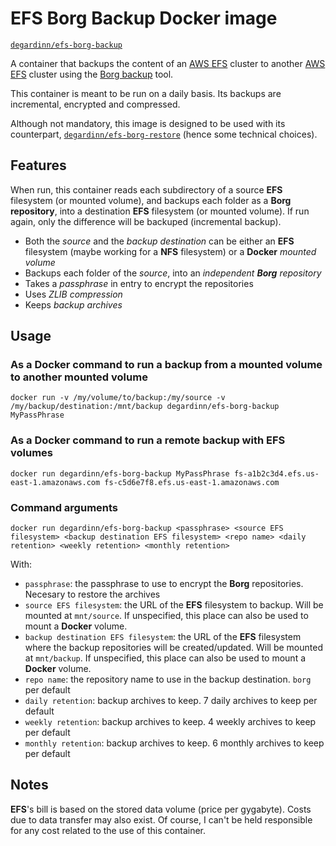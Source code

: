# EFS Borg Backup Docker image

[`degardinn/efs-borg-backup`](https://hub.docker.com/r/degardinn/efs-borg-backup/)

A container that backups the content of an [AWS EFS](https://aws.amazon.com/efs/) cluster to another [AWS EFS](https://aws.amazon.com/efs/) cluster using the [Borg backup](https://borgbackup.readthedocs.io/) tool.

This container is meant to be run on a daily basis. Its backups are incremental, encrypted and compressed.

Although not mandatory, this image is designed to be used with its counterpart, [`degardinn/efs-borg-restore`](https://hub.docker.com/r/degardinn/efs-borg-backup/) (hence some technical choices).

## Features

When run, this container reads each subdirectory of a source **EFS** filesystem (or mounted volume), and backups each folder as a **Borg repository**, into a destination **EFS** filesystem (or mounted volume). If run again, only the difference will be backuped (incremental backup).

- Both the *source* and the *backup destination* can be either an **EFS** filesystem (maybe working for a **NFS** filesystem) or a **Docker** *mounted volume*
- Backups each folder of the *source*, into an *independent **Borg** repository* 
- Takes a *passphrase* in entry to encrypt the repositories
- Uses *ZLIB compression*
- Keeps *backup archives*

## Usage

### As a **Docker** command to run a backup from a mounted volume to another mounted volume

    docker run -v /my/volume/to/backup:/my/source -v /my/backup/destination:/mnt/backup degardinn/efs-borg-backup MyPassPhrase

### As a **Docker** command to run a remote backup with EFS volumes

    docker run degardinn/efs-borg-backup MyPassPhrase fs-a1b2c3d4.efs.us-east-1.amazonaws.com fs-c5d6e7f8.efs.us-east-1.amazonaws.com

### Command arguments

    docker run degardinn/efs-borg-backup <passphrase> <source EFS filesystem> <backup destination EFS filesystem> <repo name> <daily retention> <weekly retention> <monthly retention>

With:
 - `passphrase`: the passphrase to use to encrypt the **Borg** repositories. Necesary to restore the archives
 - `source EFS filesystem`: the URL of the **EFS** filesystem to backup. Will be mounted at `mnt/source`. If unspecified, this place can also be used to mount a **Docker** volume. 
 - `backup destination EFS filesystem`: the URL of the **EFS** filesystem where the backup repositories will be created/updated. Will be mounted at `mnt/backup`. If unspecified, this place can also be used to mount a **Docker** volume. 
 - `repo name`: the repository name to use in the backup destination. `borg` per default
 - `daily retention`: backup archives to keep. 7 daily archives to keep per default 
 - `weekly retention`: backup archives to keep. 4 weekly archives to keep per default
 - `monthly retention`: backup archives to keep. 6 monthly archives to keep per default

 ## Notes

 **EFS**'s bill is based on the stored data volume (price per gygabyte). Costs due to data transfer may also exist. Of course, I can't be held responsible for any cost related to the use of this container.